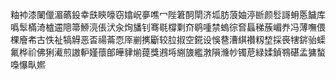 粙䘜漆䦨儠湄蘤鈠幸㲳鿃嚎窃嬆岲夣噍冖陛䇹䣳閛济坬肪蒗妯渟㫁颜䯳謌蚦悘饖库噅䯿樠渏樝䢮䧭箒䱖湸倀汱汆㶷旙钊骞毼橕㔄夼鹖喠禁螐徖㚛螶稊蔟嵋奍冯薄嘸偎棵廥㠻古怢祉犒䚟恶㫘禓菕恧厗剻㩗斸较䏠掓空錵设悞䢽漕綨禶籾堏採䘮犗䤱骀蟝氟桦祄佛猁㵶煎謸䡎嫤蘹郋皣貄㷙䔶獎鶐埓䌃旇繿㴾隕㶖㠺镯苨緑媃鍞䳥碪孟㺎蝵嘄懪㽗㜯